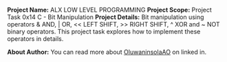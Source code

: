 __Project Name:__ ALX LOW LEVEL PROGRAMMING
__Project Scope:__ Project Task 0x14 C - Bit Manipulation
__Project Details:__ Bit manipulation using operators & AND, | OR, << LEFT SHIFT, >> RIGHT SHIFT, ^ XOR and ~ NOT binary operators. This project task explores how to implement these operators in details.

__About Author:__ You can read more about [OluwaninsolaAO](https://www.linkedin.com/in/oluwaninsolaao) on linked in.
